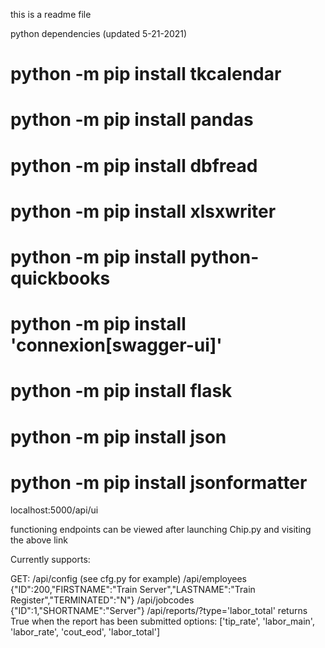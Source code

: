 this is a readme file

python dependencies (updated 5-21-2021)
# python -m pip install tkcalendar
# python -m pip install pandas
# python -m pip install dbfread
# python -m pip install xlsxwriter
# python -m pip install python-quickbooks
# python -m pip install 'connexion[swagger-ui]'
# python -m pip install flask
# python -m pip install json
# python -m pip install jsonformatter

localhost:5000/api/ui

functioning endpoints can be viewed after launching Chip.py and visiting the above link

Currently supports:

GET:
/api/config
    (see cfg.py for example)
/api/employees
    {\"ID\":200,\"FIRSTNAME\":\"Train Server\",\"LASTNAME\":\"Train Register\",\"TERMINATED\":\"N\"}
/api/jobcodes
    {\"ID\":1,\"SHORTNAME\":\"Server\"}
/api/reports/?type='labor_total'
    returns True when the report has been submitted
    options: ['tip_rate', 'labor_main', 'labor_rate', 'cout_eod', 'labor_total']

